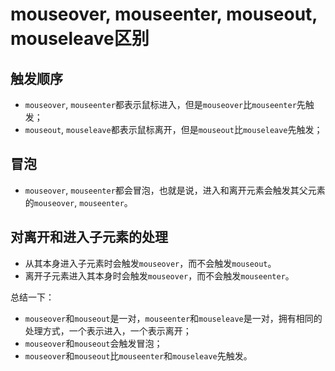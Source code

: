 # mouseover, mouseenter, mouseout, mouseleave区别

## 触发顺序

- `mouseover`, `mouseenter`都表示鼠标进入，但是`mouseover`比`mouseenter`先触发；
- `mouseout`, `mouseleave`都表示鼠标离开，但是`mouseout`比`mouseleave`先触发；

## 冒泡

- `mouseover`, `mouseenter`都会冒泡，也就是说，进入和离开元素会触发其父元素的`mouseover`, `mouseenter`。

## 对离开和进入子元素的处理

- 从其本身进入子元素时会触发`mouseover`，而不会触发`mouseout`。
- 离开子元素进入其本身时会触发`mouseover`，而不会触发`mouseenter`。

总结一下：

- `mouseover`和`mouseout`是一对，`mouseenter`和`mouseleave`是一对，拥有相同的处理方式，一个表示进入，一个表示离开；
- `mouseover`和`mouseout`会触发冒泡；
- `mouseover`和`mouseout`比`mouseenter`和`mouseleave`先触发。